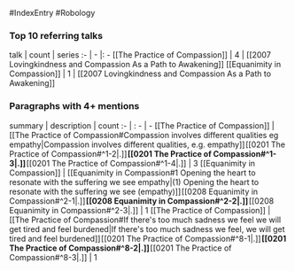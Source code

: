 #IndexEntry #Robology

### Top 10 referring talks
talk | count | series
:- | - |: -
[[The Practice of Compassion]] | 4 | [[2007 Lovingkindness and Compassion As a Path to Awakening]]
[[Equanimity in Compassion]] | 1 | [[2007 Lovingkindness and Compassion As a Path to Awakening]]

### Paragraphs with 4+ mentions
summary | description | count
:- | : - | -
[[The Practice of Compassion]] | [[The Practice of Compassion#Compassion involves different qualities eg empathy\|Compassion involves different qualities, e.g. empathy]] [[0201 The Practice of Compassion#^1-2\|.]] **[[0201 The Practice of Compassion#^1-3\|.]]** [[0201 The Practice of Compassion#^1-4\|.]] | 3
[[Equanimity in Compassion]] | [[Equanimity in Compassion#1 Opening the heart to resonate with the suffering we see empathy\|(1) Opening the heart to resonate with the suffering we see (empathy)]] [[0208 Equanimity in Compassion#^2-1\|.]] **[[0208 Equanimity in Compassion#^2-2\|.]]** [[0208 Equanimity in Compassion#^2-3\|.]] | 1
[[The Practice of Compassion]] | [[The Practice of Compassion#If there's too much sadness we feel we will get tired and feel burdened\|If there's too much sadness we feel, we will get tired and feel burdened]] [[0201 The Practice of Compassion#^8-1\|.]] **[[0201 The Practice of Compassion#^8-2\|.]]** [[0201 The Practice of Compassion#^8-3\|.]] | 1

